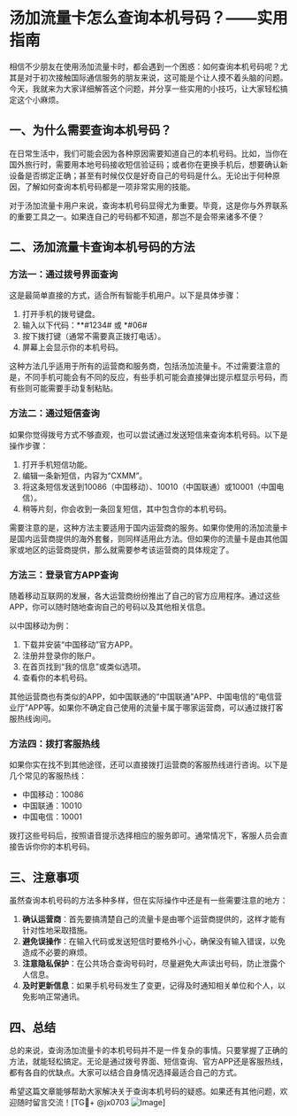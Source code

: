 # 汤加流量卡怎么查询本机号码？——实用指南

相信不少朋友在使用汤加流量卡时，都会遇到一个困惑：如何查询本机号码呢？尤其是对于初次接触国际通信服务的朋友来说，这可能是个让人摸不着头脑的问题。今天，我就来为大家详细解答这个问题，并分享一些实用的小技巧，让大家轻松搞定这个小麻烦。

## 一、为什么需要查询本机号码？

在日常生活中，我们可能会因为各种原因需要知道自己的本机号码。比如，当你在国外旅行时，需要用本地号码接收短信验证码；或者你在更换手机后，想要确认新设备是否绑定正确；甚至有时候仅仅是好奇自己的号码是什么。无论出于何种原因，了解如何查询本机号码都是一项非常实用的技能。

对于汤加流量卡用户来说，查询本机号码显得尤为重要。毕竟，这是你与外界联系的重要工具之一。如果连自己的号码都不知道，那岂不是会带来诸多不便？

## 二、汤加流量卡查询本机号码的方法

### 方法一：通过拨号界面查询

这是最简单直接的方式，适合所有智能手机用户。以下是具体步骤：

1. 打开手机的拨号键盘。
2. 输入以下代码：**#1234# 或 *#06#
3. 按下拨打键（通常不需要真正拨打电话）。
4. 屏幕上会显示你的本机号码。

这种方法几乎适用于所有的运营商和服务商，包括汤加流量卡。不过需要注意的是，不同手机可能会有不同的反应，有些手机可能会直接弹出提示框显示号码，而有些则可能需要手动复制粘贴。

### 方法二：通过短信查询

如果你觉得拨号方式不够直观，也可以尝试通过发送短信来查询本机号码。以下是操作步骤：

1. 打开手机短信功能。
2. 编辑一条新短信，内容为“CXMM”。
3. 将这条短信发送到10086（中国移动）、10010（中国联通）或10001（中国电信）。
4. 稍等片刻，你会收到一条回复短信，其中包含你的本机号码。

需要注意的是，这种方法主要适用于国内运营商的服务。如果你使用的汤加流量卡是国内运营商提供的海外套餐，则同样适用此方法。但如果你的流量卡是由其他国家或地区的运营商提供，那么就需要参考该运营商的具体规定了。

### 方法三：登录官方APP查询

随着移动互联网的发展，各大运营商纷纷推出了自己的官方应用程序。通过这些APP，你可以随时随地查询自己的号码以及其他相关信息。

以中国移动为例：
1. 下载并安装“中国移动”官方APP。
2. 注册并登录你的账户。
3. 在首页找到“我的信息”或类似选项。
4. 查看你的本机号码。

其他运营商也有类似的APP，如中国联通的“中国联通”APP、中国电信的“电信营业厅”APP等。如果你不确定自己使用的流量卡属于哪家运营商，可以通过拨打客服热线询问。

### 方法四：拨打客服热线

如果你实在找不到其他途径，还可以直接拨打运营商的客服热线进行咨询。以下是几个常见的客服热线：

- 中国移动：10086
- 中国联通：10010
- 中国电信：10001

拨打这些号码后，按照语音提示选择相应的服务即可。通常情况下，客服人员会直接告诉你你的本机号码。

## 三、注意事项

虽然查询本机号码的方法多种多样，但在实际操作中还是有一些需要注意的地方：

1. **确认运营商**：首先要搞清楚自己的流量卡是由哪个运营商提供的，这样才能有针对性地采取措施。
2. **避免误操作**：在输入代码或发送短信时要格外小心，确保没有输入错误，以免造成不必要的麻烦。
3. **注意隐私保护**：在公共场合查询号码时，尽量避免大声读出号码，防止泄露个人信息。
4. **及时更新信息**：如果手机号码发生了变更，记得及时通知相关单位和个人，以免影响正常通讯。

## 四、总结

总的来说，查询汤加流量卡的本机号码并不是一件复杂的事情。只要掌握了正确的方法，就能轻松搞定。无论是通过拨号界面、短信查询、官方APP还是客服热线，都有各自的优缺点。大家可以结合自身情况选择最适合自己的方式。

希望这篇文章能够帮助大家解决关于查询本机号码的疑惑。如果还有其他问题，欢迎随时留言交流！[TG💪+ @jx0703 ![Image](https://github.com/user-attachments/assets/dbca1d08-cadb-493c-b0ec-ad6f7a83f270)]